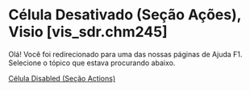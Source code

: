 
# Célula Desativado (Seção Ações), Visio [vis_sdr.chm245]

Olá! Você foi redirecionado para uma das nossas páginas de Ajuda F1. Selecione o tópico que estava procurando abaixo.

[Célula Disabled (Seção Actions)](http://msdn.microsoft.com/library/ebf66729-d794-a398-268a-84d761bf06b6%28Office.15%29.aspx)
